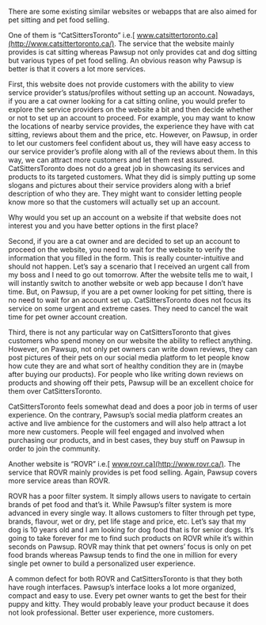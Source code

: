 ﻿There are some existing similar websites or webapps that are also aimed for pet sitting and pet food selling.

One of them is “CatSittersToronto” i.e.[ www.catsittertoronto.ca](http://www.catsittertoronto.ca/). The service that the website mainly provides is cat sitting whereas Pawsup not only provides cat and dog sitting but various types of pet food selling. An obvious reason why Pawsup is better is that it covers a lot more services.

First, this website does not provide customers with the ability to view service provider’s status/profiles without setting up an account. Nowadays, if you are a cat owner looking for a cat sitting online, you would prefer to explore the service providers on the website a bit and then decide whether or not to set up an account to proceed. For example, you may want to know the locations of nearby service provides, the experience they have with cat sitting, reviews about them and the price, etc. However, on Pawsup, in order to let our customers feel confident about us, they will have easy access to our service provider’s profile along with all of the reviews about them. In this way, we can attract more customers and let them rest assured. CatSittersToronto does not do a great job in showcasing its services and products to its targeted customers. What they did is simply putting up some slogans and pictures about their service providers along with a brief description of who they are. They might want to consider letting people know more so that the customers will actually set up an account.

Why would you set up an account on a website if that website does not interest you and you have better options in the first place?

Second, if you are a cat owner and are decided to set up an account to proceed on the website, you need to wait for the website to verify the information that you filled in the form. This is really counter-intuitive and should not happen. Let’s say a scenario that I received an urgent call from my boss and I need to go out tomorrow. After the website tells me to wait, I will instantly switch to another website or web app because I don’t have time. But, on Pawsup, if you are a pet owner looking for pet sitting, there is no need to wait for an account set up. CatSittersToronto does not focus its service on some urgent and extreme cases. They need to cancel the wait time for pet owner account creation.

Third, there is not any particular way on CatSittersToronto that gives customers who spend money on our website the ability to reflect anything. However, on Pawsup, not only pet owners can write down reviews, they can post pictures of their pets on our social media platform to let people know how cute they are and what sort of healthy condition they are in (maybe after buying our products). For people who like writing down reviews on products and showing off their pets, Pawsup will be an excellent choice for them over CatSittersToronto.

CatSittersToronto feels somewhat dead and does a poor job in terms of user experience. On the contrary, Pawsup’s social media platform creates an active and live ambience for the customers and will also help attract a lot more new customers. People will feel engaged and involved when purchasing our products, and in best cases, they buy stuff on Pawsup in order to join the community.  

Another website is “ROVR” i.e.[ www.rovr.ca](http://www.rovr.ca/). The service that ROVR mainly provides is pet food selling. Again, Pawsup covers more service areas than ROVR.

ROVR has a poor filter system. It simply allows users to navigate to certain brands of pet food and that’s it. While Pawsup’s filter system is more advanced in every single way. It allows customers to filter through pet type, brands, flavour, wet or dry, pet life stage and price, etc. Let’s say that my dog is 10 years old and I am looking for dog food that is for senior dogs. It’s going to take forever for me to find such products on ROVR while it’s within seconds on Pawsup. ROVR may think that pet owners’ focus is only on pet food brands whereas Pawsup tends to find the one in million for every single pet owner to build a personalized user experience.

A common defect for both ROVR and CatSittersToronto is that they both have rough interfaces. Pawsup’s interface looks a lot more organized, compact and easy to use. Every pet owner wants to get the best for their puppy and kitty. They would probably leave your product because it does not look professional. Better user experience, more customers.

